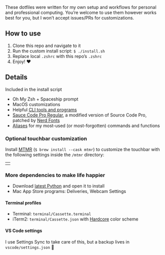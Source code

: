 These dotfiles were written for my own setup and workflows for personal and professional computing. You’re welcome to use them however works best for you, but I won’t accept issues/PRs for customizations.


## How to use

1. Clone this repo and navigate to it
2. Run the custom install script: `$ ./install.sh`
3. Replace local `.zshrc` with this repo’s `.zshrc`
4. Enjoy! ♥️

## Details

Included in the install script

- Oh My Zsh + Spaceship prompt
- MacOS customizations
- Helpful [CLI tools and programs](https://github.com/skullface/dotfiles/blob/main/Brewfile#L7)
- [Sauce Code Pro Regular](https://github.com/ryanoasis/nerd-fonts/tree/master/patched-fonts/SourceCodePro), a modified version of Source Code Pro, patched by [Nerd Fonts](https://github.com/ryanoasis/nerd-fonts)
- [Aliases](https://github.com/skullface/dotfiles/tree/main/aliases) for my most-used (or most-forgotten) commands and functions

### Optional touchbar customization

Install [MTMR](https://github.com/Toxblh/MTMR) (`$ brew install --cask mtmr`) to customize the touchbar with the following settings inside the `/mtmr` directory:
<table><tr><td><img src="https://user-images.githubusercontent.com/221550/85439616-312e7100-b55b-11ea-9ba9-8540ff296069.png" alt=""></td></tr></table>

### More dependencies to make life happier

- Download [latest Python](https://www.python.org/downloads) and open it to install
- Mac App Store programs: Deliveries, Webcam Settings

#### Terminal profiles

- Terminal: `terminal/Cassette.terminal`
- iTerm2: `terminal/Cassette.json` with [Hardcore](https://github.com/hardcore/iTerm-colors/blob/master/hardcore.itermcolors) color scheme

#### VS Code settings

I use Settings Sync to take care of this, but a backup lives in `vscode/settings.json` 🤞

